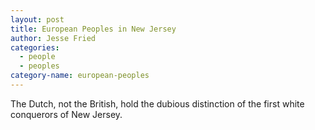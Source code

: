 ```yaml
---
layout: post
title: European Peoples in New Jersey
author: Jesse Fried
categories:
  - people
  - peoples
category-name: european-peoples
---
```



The Dutch, not the British, hold the dubious distinction of the first white conquerors of New Jersey.
